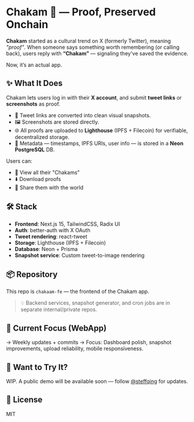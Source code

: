 # Chakam 🧾 — Proof, Preserved Onchain

**Chakam** started as a cultural trend on X (formerly Twitter), meaning *"proof"*. When someone says something worth remembering (or calling back), users reply with **“Chakam”** — signaling they've saved the evidence.

Now, it’s an actual app.

## ✨ What It Does

Chakam lets users log in with their **X account**, and submit **tweet links** or **screenshots** as proof.

* 🔗 Tweet links are converted into clean visual snapshots.
* 🖼️ Screenshots are stored directly.
* 🌐 All proofs are uploaded to **Lighthouse** (IPFS + Filecoin) for verifiable, decentralized storage.
* 🧠 Metadata — timestamps, IPFS URIs, user info — is stored in a **Neon PostgreSQL** DB.

Users can:

* 📁 View all their "Chakams"
* ⬇️ Download proofs
* 🔗 Share them with the world

## 🛠️ Stack

* **Frontend**: Next.js 15, TailwindCSS, Radix UI
* **Auth**: better-auth with X OAuth
* **Tweet rendering**: react-tweet
* **Storage**: Lighthouse (IPFS + Filecoin)
* **Database**: Neon + Prisma
* **Snapshot service**: Custom tweet-to-image rendering

## 📦 Repository

This repo is `chakaam-fe` — the frontend of the Chakam app.

> 💡 Backend services, snapshot generator, and cron jobs are in separate internal/private repos.

## 🚧 Current Focus (WebApp)

→ Weekly updates + commits
→ Focus: Dashboard polish, snapshot improvements, upload reliability, mobile responsiveness.

## 📎 Want to Try It?

WIP. A public demo will be available soon — follow [@steffqing](https://x.com/steffqing) for updates.

## 📄 License

MIT
